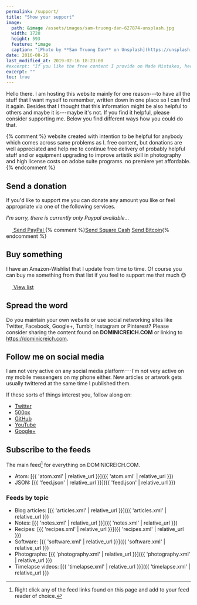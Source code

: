 ```yaml
---
permalink: /support/
title: "Show your support"
image: 
  path: &image /assets/images/sam-truong-dan-627874-unsplash.jpg
  width: 1720
  height: 593
  feature: *image
  caption: "[Photo by **Sam Truong Dan** on Unsplash](https://unsplash.com/photos/-rF4kuvgHhU)"
date: 2016-08-26
last_modified_at: 2019-02-16 18:23:00
#excerpt: "If you like the free content I provide on Made Mistakes, here's how to show your thanks and motivate me to create more of it."
excerpt: ""
toc: true
---
```


Hello there. I am hosting this website mainly for one reason---to have all the stuff that I want myself to remember, written down in one place so I can find it again. Besides that I thought that this information might be also helpful to others and maybe it is---maybe it's not. If you find it helpful, please consider supporting me. Below you find different ways how you could do that.

{% comment %}
website created with intention to be helpful for anybody which comes across same problems as I. free content, but donations are well appreciated and help me to continue free delivery of probably helpful stuff and or equipment upgrading to improve artistik skill in photography and high license costs on adobe suite programs. no premiere yet affordable.
{% endcomment %}

## Send a donation

If you'd like to support me you can donate any amount you like or feel appropriate via one of the following services.

*I'm sorry, there is currently only Paypal available...*

<div markdown="0" class="btn--group">
  <a href="https://paypal.me/dominicreich" class="btn">
    <svg class="icon icon--paypal" width="16px" height="16px">
      <use xlink:href="{{ 'icons.svg#icon-paypal' | prepend: 'assets/icons/' | relative_url }}"></use></svg> Send PayPal
  </a>
  {% comment %}<a href="https://cash.me/$mmistakes" class="btn">Send Square Cash</a>
  <a href="/assets/images/bitcoin-qr.png" class="btn" title="1KvHBVXcbeWhwcSRJQdcwVsUZBYnyH5enw">Send Bitcoin</a>{% endcomment %}
</div>

## Buy something

I have an Amazon-Wishlist that I update from time to time. Of course you can buy me something from that list if you feel to support me that much :wink:

<div markdown="0" class="btn--group">
  <a href="https://www.amazon.de/registry/wishlist/2CNON5RB25S0H" class="btn">
    <svg class="icon icon--amazon" width="16px" height="16px"><use xlink:href="{{ 'icons.svg#icon-amazon' | prepend: 'assets/icons/' | relative_url }}"></use></svg> View list
  </a>
</div>

## Spread the word

Do you maintain your own website or use social networking sites like Twitter, Facebook, Google+, Tumblr, Instagram or Pinterest? Please consider sharing the content found on **DOMINICREICH.COM** or linking to <https://dominicreich.com>.

## Follow me on social media

I am not very active on any social media platform---I'm not very active on my mobile messengers on my phone either. New articles or artwork gets usually twittered at the same time I published them.

If these sorts of things interest you, follow along on:

- [Twitter](https://twitter.com/freefall0)
- [500px](https://500px.com/drtom)
- [GitHub](https://github.com/freefallcid)
- [YouTube](https://www.youtube.com/channel/UC8OnWO2vi6BWW0L5lBDfT7Q)
- [Google+](https://plus.google.com/u/0/101846141042824192145)

## Subscribe to the feeds

The main feed[^feed] for everything on DOMINICREICH.COM.

- Atom: [{{ 'atom.xml' | relative_url }}]({{ 'atom.xml' | relative_url }})
- JSON: [{{ 'feed.json' | relative_url }}]({{ 'feed.json' | relative_url }})

### Feeds by topic

- Blog articles: [{{ 'articles.xml' | relative_url }}]({{ 'articles.xml' | relative_url }})
- Notes: [{{ 'notes.xml' | relative_url }}]({{ 'notes.xml' | relative_url }})
- Recipes: [{{ 'recipes.xml' | relative_url }}]({{ 'recipes.xml' | relative_url }})
- Software: [{{ 'software.xml' | relative_url }}]({{ 'software.xml' | relative_url }})
- Photographs: [{{ 'photography.xml' | relative_url }}]({{ 'photography.xml' | relative_url }})
- Timelapse videos: [{{ 'timelapse.xml' | relative_url }}]({{ 'timelapse.xml' | relative_url }})

[^feed]: Right click any of the feed links found on this page and add to your feed reader of choice.

